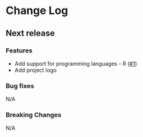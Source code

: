 # Change Log

## Next release

### Features
 * Add support for programming languages - R ([#1](https://github.com/preslavmihaylov/todocheck/issues/1))
 * Add project logo

### Bug fixes
N/A

### Breaking Changes
N/A
